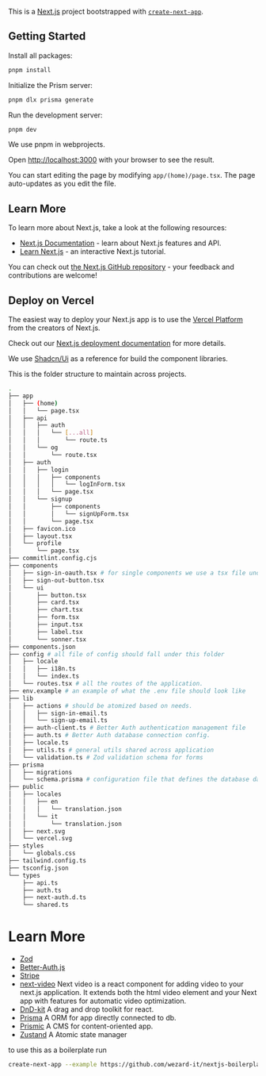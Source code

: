 This is a [Next.js](https://nextjs.org/) project bootstrapped with [`create-next-app`](https://github.com/vercel/next.js/tree/canary/packages/create-next-app).

## Getting Started

Install all packages:

```bash
pnpm install
```

Initialize the Prism server:

```bash
pnpm dlx prisma generate
```

Run the development server:

```bash
pnpm dev
```

We use pnpm in webprojects.

Open [http://localhost:3000](http://localhost:3000) with your browser to see the result.

You can start editing the page by modifying `app/(home)/page.tsx`. The page auto-updates as you edit the file.

## Learn More

To learn more about Next.js, take a look at the following resources:

-   [Next.js Documentation](https://nextjs.org/docs) - learn about Next.js features and API.
-   [Learn Next.js](https://nextjs.org/learn) - an interactive Next.js tutorial.

You can check out [the Next.js GitHub repository](https://github.com/vercel/next.js/) - your feedback and contributions are welcome!

## Deploy on Vercel

The easiest way to deploy your Next.js app is to use the [Vercel Platform](https://vercel.com/new?utm_medium=default-template&filter=next.js&utm_source=create-next-app&utm_campaign=create-next-app-readme) from the creators of Next.js.

Check out our [Next.js deployment documentation](https://nextjs.org/docs/deployment) for more details.

We use [Shadcn/Ui](https://ui.shadcn.com/docs) as a reference for build the component libraries.

This is the folder structure to maintain across projects.

```bash
.
├── app
│   ├── (home)
│   │   └── page.tsx
│   ├── api
│   │   ├── auth
│   │   │   └── [...all]
│   │   │       └── route.ts
│   │   └── og
│   │       └── route.tsx
│   ├── auth
│   │   ├── login
│   │   │   ├── components
│   │   │   │   └── logInForm.tsx
│   │   │   └── page.tsx
│   │   └── signup
│   │       ├── components
│   │       │   └── signUpForm.tsx
│   │       └── page.tsx
│   ├── favicon.ico
│   ├── layout.tsx
│   └── profile
│       └── page.tsx
├── commitlint.config.cjs
├── components
│   ├── sign-in-oauth.tsx # for single components we use a tsx file under components
│   ├── sign-out-button.tsx
│   └── ui
│       ├── button.tsx
│       ├── card.tsx
│       ├── chart.tsx
│       ├── form.tsx
│       ├── input.tsx
│       ├── label.tsx
│       └── sonner.tsx
├── components.json
├── config # all file of config should fall under this folder
│   ├── locale
│   │   ├── i18n.ts
│   │   └── index.ts
│   └── routes.tsx # all the routes of the application.
├── env.example # an example of what the .env file should look like
├── lib
│   ├── actions # should be atomized based on needs.
│   │   ├── sign-in-email.ts
│   │   └── sign-up-email.ts
│   ├── auth-client.ts # Better Auth authentication management file
│   ├── auth.ts # Better Auth database connection config.
│   ├── locale.ts
│   ├── utils.ts # general utils shared across application
│   └── validation.ts # Zod validation schema for forms
├── prisma 
│   ├── migrations
│   └── schema.prisma # configuration file that defines the database data models
├── public
│   ├── locales 
│   │   ├── en
│   │   │   └── translation.json
│   │   └── it
│   │       └── translation.json
│   ├── next.svg
│   └── vercel.svg
├── styles
│   └── globals.css
├── tailwind.config.ts
├── tsconfig.json
└── types
    ├── api.ts
    ├── auth.ts
    ├── next-auth.d.ts
    └── shared.ts
```

# Learn More

-   [Zod](https://zod.dev/)
-   [Better-Auth.js](https://better-auth.com/)
-   [Stripe](https://docs.stripe.com/)
-   [next-video](https://github.com/muxinc/next-video)
    Next video is a react component for adding video to your next.js application. It extends both the html video element and your Next app with features for automatic video optimization.
-   [DnD-kit](https://github.com/clauderic/dnd-kit)
    A drag and drop toolkit for react.
-   [Prisma](https://github.com/prisma/prisma)
    A ORM for app directly connected to db.
-   [Prismic](https://github.com/prismicio)
    A CMS for content-oriented app.
-   [Zustand](https://github.com/pmndrs/zustand)
    A Atomic state manager

to use this as a boilerplate run

```bash
create-next-app --example https://github.com/wezard-it/nextjs-boilerplate-betterauth.git

```
